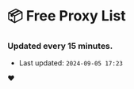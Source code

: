 # :package: Free Proxy List
### Updated every 15 minutes.

- Last updated: `2024-09-05 17:23`

:heart:
